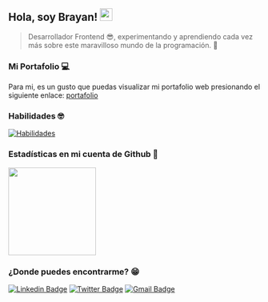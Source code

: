 ## Hola, soy Brayan! <img src="https://media.giphy.com/media/hvRJCLFzcasrR4ia7z/giphy.gif" width="25px">

> Desarrollador Frontend 😎, experimentando y aprendiendo cada vez más sobre este maravilloso mundo de la programación. 🤩

### Mi Portafolio 💻

Para mi, es un gusto que puedas visualizar mi portafolio web presionando el siguiente enlace: [portafolio](https://brayanduranvelasquez-github-io.vercel.app/)

### Habilidades 🤓

[![Habilidades](https://skillicons.dev/icons?i=git,sass,nodejs,ts,vue,react,laravel,mysql&perline=4)](https://skillicons.dev)

### Estadísticas en mi cuenta de Github 📓

<div> 
  <img src='https://github-readme-stats.vercel.app/api/top-langs/?username=brayanduranvelasquez&layout=compact&langs_count=8' height="175px">
</div>

### ¿Donde puedes encontrarme? 😁

[![Linkedin Badge](https://img.shields.io/badge/LinkedIn-0077B5?style=for-the-badge&logo=linkedin&logoColor=white)](https://www.linkedin.com/in/brayanduranvelasquez/)
[![Twitter Badge](https://img.shields.io/badge/Twitter-1DA1F2?style=for-the-badge&logo=twitter&logoColor=white)](https://www.twitter.com/brayanduranv)
[![Gmail Badge](https://img.shields.io/badge/Gmail-D14836?style=for-the-badge&logo=gmail&logoColor=white)](mailto:brayan13s133@gmail.com)
